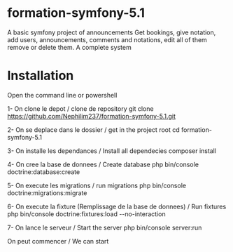 # formation-symfony-5.1
A basic symfony project of announcements
Get bookings, give notation, add users, announcements, comments and notations, edit all of them
remove or delete them.
A complete system

# Installation

Open the command line or powershell

1- On clone le depot / clone de repository
git clone https://github.com/Nephilim237/formation-symfony-5.1.git

2- On se deplace dans le dossier / get in the project root
cd formation-symfony-5.1

3- On installe les dependances / Install all dependecies
composer install

4- On cree la base de donnees / Create database
php bin/console doctrine:database:create

5- On execute les migrations / run migrations
php bin/console doctrine:migrations:migrate

6- On execute la fixture (Remplissage de la base de donnees) / Run fixtures
php bin/console doctrine:fixtures:load --no-interaction

7- On lance le serveur / Start the server
php bin/console server:run

On peut commencer / We can start
